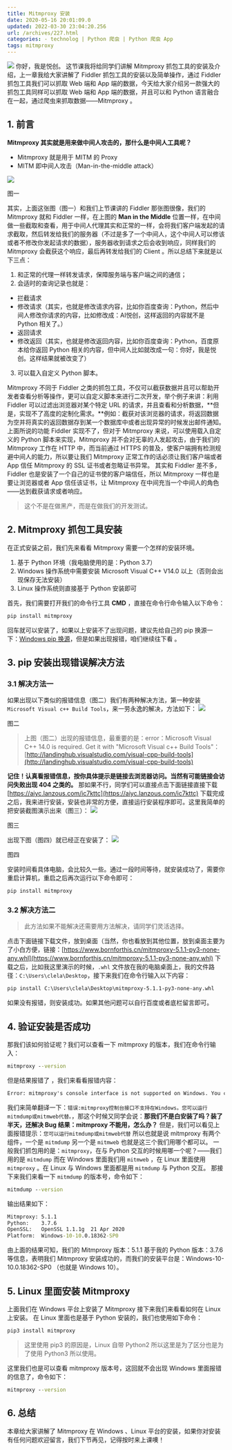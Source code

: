 ```yaml
---
title: Mitmproxy 安装
date: 2020-05-16 20:01:09.0
updated: 2022-03-30 23:04:20.256
url: /archives/227.html
categories: - technolog | Python 爬虫 | Python 爬虫 App
tags: mitmproxy
---
```




![](https://images-aiyc-1301641396.cos.ap-guangzhou.myqcloud.com/20200516193525.png) 你好，我是悦创。 这节课我将给同学们讲解 Mitmproxy 抓包工具的安装及介绍，上一章我给大家讲解了 Fiddler 抓包工具的安装以及简单操作，通过 Fiddler 抓包工具我们可以抓取 Web 端和 App 端的数据，今天给大家介绍另一款强大的抓包工具同样可以抓取 Web 端和 App 端的数据，并且可以和 Python 语言融合在一起，通过爬虫来抓取数据——Mitmproxy 。

## 1\. 前言

**Mitmproxy 其实就是用来做中间人攻击的，那什么是中间人工具呢？**

*   Mitmproxy 就是用于 MITM 的 Proxy
*   MITM 即中间人攻击（Man-in-the-middle attack）

![](https://images-aiyc-1301641396.cos.ap-guangzhou.myqcloud.com/20200516193548.png)

图一

其实，上面这张图（图一）和我们上节课讲的 Fiddler 那张图很像，我们的 Mitmproxy 就和 Fiddler 一样，在上图的 **Man in the Middle** 位置一样，在中间做一些截取和查看，用于中间人代理其实和正常的一样，会将我们客户端发起的请求截取，然后转发给我们的服务器（不过是多了一个中间人，这个中间人可以修该或者不修改你发起请求的数据），服务器收到请求之后会收到响应，同样我们的 Mitmproxy 会截获这个响应，最后再转发给我们的 Client 。所以总结下来就是以下三点：

1.  和正常的代理一样转发请求，保障服务端与客户端之间的通信；
2.  会适时的查询记录也就是：

*   拦截请求
*   修改请求（其实，也就是修改请求内容，比如你百度查询：Python，然后中间人修改你请求的内容，比如修改成：AI悦创，这样返回的内容就不是 Python 相关了。）
*   返回请求
*   修改返回（其实，也就是修改返回内容，比如你百度查询：Python，百度原本给你返回 Python 相关的内容，但中间人比如就改成一句：你好，我是悦创。这样结果就被改变了）

3.  可以载入自定义 Python 脚本。

Mitmproxy 不同于 Fiddler 之类的抓包工具，不仅可以截获数据并且可以帮助开发者查看分析等操作，更可以自定义脚本来进行二次开发，举个例子来讲：利用 Fiddler 可以过滤出浏览器对某个特定 URL 的请求，并且查看和分析数据，**但是，实现不了高度的定制化需求。**例如：截获对该浏览器的请求，将返回数据为空并将真实的返回数据存到某一个数据库中或者出现异常的时候发出邮件通知。 上面所说的功能 Fiddler 实现不了，但对于 Mitmproxy 来说，可以使用载入自定义的 Python 脚本来实现，Mitmproxy 并不会对无辜的人发起攻击，由于我们的 Mitmproxy 工作在 HTTP 中，而当前通过 HTTPS 的普及，使客户端拥有检测规避中间人的能力，所以要让我们 Mitmproxy 正常工作的话必须让我们客户端或者 App 信任 Mitmproxy 的 SSL 证书或者忽略证书异常。 其实和 Fiddler 差不多，Fiddler 也是安装了一个自己的证书使的客户端信任，所以 Mitmproxy 一样也是要让浏览器或者 App 信任该证书，让 Mitmproxy 在中间充当一个中间人的角色——达到截获请求或者响应。

> 这个不是在做黑产，而是在做我们的开发测试。

## 2\. Mitmproxy 抓包工具安装

在正式安装之前，我们先来看看 Mitmproxy 需要一个怎样的安装环境。

1.  基于 Python 环境（我电脑使用的是：Python 3.7）
2.  Windows 操作系统中需要安装 Microsoft Visual C++ V14.0 以上（否则会出现保存无法安装）
3.  Linux 操作系统则直接基于 Python 安装即可

首先，我们需要打开我们的命令行工具 **CMD** ，直接在命令行命令输入以下命令：

```cmd
pip install mitmproxy
```

回车就可以安装了，如果以上安装不了出现问题，建议先给自己的 pip 换源一下：[Windows pip 换源](https://www.bornforthis.cn/archives/216.html)，但是如果出现报错，咱们继续往下看 。

## 3\. pip 安装出现错误解决方法

### 3.1 解决方法一

如果出现以下类似的报错信息（图二）我们有两种解决方法，第一种安装 `Microsoft Visual c++ Build Tools`，来一劳永逸的解决，方法如下： ![](https://images-aiyc-1301641396.cos.ap-guangzhou.myqcloud.com/20200516193615.png)

图二

> 上图（图二）出现的报错信息，最重要的是：error：Microsoft Visual C++ 14.0 is required. Get it with "Microsoft Visual c++ Build Tools"：[http://landinghub.visualstudio.com/visual-cpp-build-tools](http://landinghub.visualstudio.com/visual-cpp-build-tools)

**记住！认真看报错信息，按你具体提示是链接去浏览器访问。当然有可能链接会访问失败出现 404 之类的。** 那如果不行，同学们可以直接点击下面链接直接下载 [https://aiyc.lanzous.com/ic7kttc](https://aiyc.lanzous.com/ic7kttc) 下载完成之后，我来进行安装，安装也非常的方便，直接运行安装程序即可。这里我简单的把安装截图演示出来（图三）： ![](https://images-aiyc-1301641396.cos.ap-guangzhou.myqcloud.com/20200516193809.png)

图三

出现下图（图四）就已经正在安装了： ![](https://images-aiyc-1301641396.cos.ap-guangzhou.myqcloud.com/20200516193823.png)

图四

安装时间看具体电脑，会比较久一些。通过一段时间等待，就安装成功了，需要你重启计算机，重启之后再次运行以下命令即可：

```cmd
pip install mitmproxy
```

### 3.2 解决方法二

> 此方法如果不能解决还需要用方法解决，请同学们灵活选择。

点击下面链接下载文件，放到桌面（当然，你也看放到其他位置，放到桌面主要为了小白方便，链接：[https://www.bornforthis.cn/mitmproxy-5.1.1-py3-none-any.whl](https://www.bornforthis.cn/mitmproxy-5.1.1-py3-none-any.whl) 下载之后，比如我这里演示的时候，`.whl` 文件放在我的电脑桌面上，我的文件路径：`C:\Users\clela\Desktop`，接下来我们在命令行输入以下内容：

```cmd
pip install C:\Users\clela\Desktop\mitmproxy-5.1.1-py3-none-any.whl
```

如果没有报错，则安装成功。如果其他问题可以自行百度或者底栏留言即可。

## 4\. 验证安装是否成功

那我们该如何验证呢？我们可以查看一下 mitmproxy 的版本，我们在命令行输入：

```cmd
mitmproxy --version
```

但是结果报错了 ，我们来看看报错内容：

```cmd
Error: mitmproxy's console interface is not supported on Windows. You can run mitmdump or mitmweb instead.
```

我们来简单翻译一下：`错误:mitmproxy控制台接口不支持在Windows。您可以运行mitmdump或mitmweb代替。`，那这个时候又同学会说：**那我们不是白安装了吗？装了半天，还解决 Bug 结果：mitmproxy 不能用，怎么办？** 但是，我们可以看见上面报错提示：`您可以运行mitmdump或mitmweb代替` 所以也就是说 mitmproxy 有两个组件，一个是 `mitmdump` 另一个是 `mitmweb` 也就是这三个我们用哪个都可以。 一般我们抓包用的是：`mitmproxy`，在与 Python 交互的时候用哪一个呢？——我们用的是 `mitmdump` 而在 Windows 里面我们用 `mitmweb` ，在 Linux 里面使用 `mitmproxy` 。在 Linux 与 Windows 里面都是用 `mitmdump` 与 Python 交互。 那接下来我们来看一下 `mitmdump` 的版本号，命令如下：

```cmd
mitmdump --version
```

输出结果如下：

```cmd
Mitmproxy: 5.1.1
Python:    3.7.6
OpenSSL:   OpenSSL 1.1.1g  21 Apr 2020
Platform:  Windows-10-10.0.18362-SP0
```

由上面的结果可知，我们的 Mitmproxy 版本：5.1.1 基于我的 Python 版本：3.7.6 等信息，表明我们 Mitmproxy 安装成功的，而我们的安装平台是：Windows-10-10.0.18362-SP0 （也就是 Windows 10）。

## 5\. Linux 里面安装 Mitmproxy

上面我们在 Windows 平台上安装了 Mitmproxy 接下来我们来看看如何在 Linux 上安装。 在 Linux 里面也是基于 Python 安装的，我们也使用如下命令：

```cmd
pip3 install mitmproxy
```

> 这里使用 pip3 的原因是，Linux 自带 Python2 所以这里是为了区分也是为了使用 Python3 所以使用。

这里我们也是可以查看 mitmproxy 版本号，这回就不会出现 Windows 里面报错的信息了，命令如下：

```cmd
mitmproxy --version
```

## 6\. 总结

本章给大家讲解了 Mitmproxy 在 Windows 、Linux 平台的安装，如果你对安装有任何问题欢迎留言，我们下节再见，记得按时来上课噢！